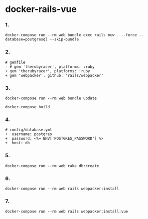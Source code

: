 # docker-rails-vue

### 1.
`docker-compose run --rm web bundle exec rails new . --force --database=postgresql --skip-bundle`

### 2. 

```
# gemfile
- # gem 'therubyracer', platforms: :ruby
+ gem 'therubyracer', platforms: :ruby
+ gem 'webpacker', github: 'rails/webpacker'
```
### 3.
`docker-compose run --rm web bundle update`

`docker-compose build`

### 4.

```
# config/database.yml
+  username: postgres
+  password: <%= ENV['POSTGRES_PASSWORD'] %>
+  host: db
```

### 5.

`docker-compose run --rm web rake db:create`

### 6.

`docker-compose run --rm web rails webpacker:install`

### 7.

`docker-compose run --rm web rails webpacker:install:vue`
